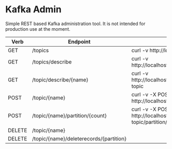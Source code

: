 # Kafka Admin 
Simple REST based Kafka administration tool. It is not intended
for production use at the moment.

| Verb   | Endpoint                                | Usage                                                            |
|--------|-----------------------------------------|------------------------------------------------------------------|
| GET    | /topics                                 | curl -v http://localhost:8080/topics                             |
| GET    | /topics/describe                        | curl -v http://localhost:8080/topics/describe                    |
| GET    | /topic/describe/{name}                  | curl -v http://localhost:8080/topic/describe/my-topic            |
| POST   | /topic/{name}                           | curl -v -X POST http://localhost:8080/topic/my-topic             |
| POST   | /topic/{name}/partition/{count}         | curl -v -X POST http://localhost:8080/topic/my-topic/partition/2 |
| DELETE | /topic/{name}                           |                                                                  |
| DELETE | /topic/{name}/deleterecords/{partition} |                                                                  |
